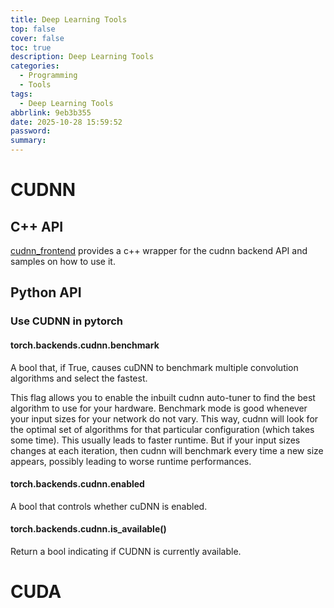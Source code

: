 ```yaml
---
title: Deep Learning Tools
top: false
cover: false
toc: true
description: Deep Learning Tools
categories:
  - Programming
  - Tools
tags:
  - Deep Learning Tools
abbrlink: 9eb3b355
date: 2025-10-28 15:59:52
password:
summary:
---
```


# CUDNN

## C++ API

[cudnn_frontend](https://github.com/NVIDIA/cudnn-frontend.git)
provides a c++ wrapper for
the cudnn backend API and samples on how to use it.

## Python API

### Use CUDNN in pytorch

#### torch.backends.cudnn.benchmark

A bool that, if True, causes cuDNN to benchmark multiple
convolution algorithms and select the fastest.

This flag allows you to enable the inbuilt
cudnn auto-tuner to find the best algorithm to use for your hardware.
Benchmark mode is good whenever your input sizes
for your network do not vary.
This way, cudnn will look for the optimal set of algorithms
for that particular configuration (which takes some time).
This usually leads to faster runtime.
But if your input sizes changes at each iteration,
then cudnn will benchmark every time a new size appears,
possibly leading to worse runtime performances.

#### torch.backends.cudnn.enabled

A bool that controls whether cuDNN is enabled.

#### torch.backends.cudnn.is_available()

Return a bool indicating if CUDNN is currently available.

# CUDA
